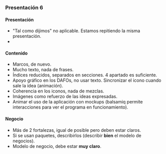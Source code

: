 ### Presentación 6

#### Presentación
* "Tal como dijimos" no aplicable. Estamos repitiendo la misma presentación.
* 

#### Contenido
* Marcos, de nuevo.
* Mucho texto, nada de frases. 
* Índices reducidos, separados en secciones. 4 apartado es suficiente.
* Apoyo gráfico en los DAFOs, no usar texto. Sincronizar el icono cuando sale la idea (animación).
* Coherencia en los iconos, nada de mezclas.
* Imágenes como refuerzo de las ideas expresadas.
* Animar el uso de la aplicación con mockups (balsamiq permite interacciones para ver el programa en funcionamiento).

#### Negocio
* Más de 2 fortalezas, igual de posible pero deben estar claros.
* Si se usan paquetes, describirlos (describir **bien** el modelo de negocios).
* Modelo de negocio, debe estar **muy claro**.
